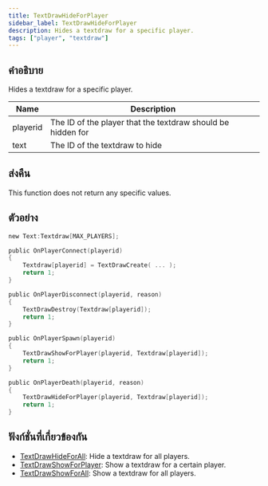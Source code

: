 ```yaml
---
title: TextDrawHideForPlayer
sidebar_label: TextDrawHideForPlayer
description: Hides a textdraw for a specific player.
tags: ["player", "textdraw"]
---
```


## คำอธิบาย

Hides a textdraw for a specific player.

| Name     | Description                                                 |
| -------- | ----------------------------------------------------------- |
| playerid | The ID of the player that the textdraw should be hidden for |
| text     | The ID of the textdraw to hide                              |

## ส่งคืน

This function does not return any specific values.

## ตัวอย่าง

```c
new Text:Textdraw[MAX_PLAYERS];

public OnPlayerConnect(playerid)
{
    Textdraw[playerid] = TextDrawCreate( ... );
    return 1;
}

public OnPlayerDisconnect(playerid, reason)
{
    TextDrawDestroy(Textdraw[playerid]);
    return 1;
}

public OnPlayerSpawn(playerid)
{
    TextDrawShowForPlayer(playerid, Textdraw[playerid]);
    return 1;
}

public OnPlayerDeath(playerid, reason)
{
    TextDrawHideForPlayer(playerid, Textdraw[playerid]);
    return 1;
}
```

## ฟังก์ชั่นที่เกี่ยวข้องกัน

- [TextDrawHideForAll](TextDrawHideForAll): Hide a textdraw for all players.
- [TextDrawShowForPlayer](TextDrawShowForPlayer): Show a textdraw for a certain player.
- [TextDrawShowForAll](TextDrawShowForAll): Show a textdraw for all players.
